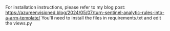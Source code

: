 For installation instructions, please refer to my blog post: https://azureenvisioned.blog/2024/05/07/turn-sentinel-analytic-rules-into-a-arm-template/
You'll need to install the files in requirements.txt and edit the views.py

